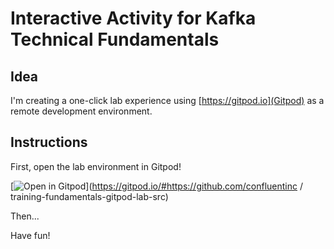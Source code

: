 # Interactive Activity for Kafka Technical Fundamentals

## Idea

I'm creating a one-click lab experience using [https://gitpod.io](Gitpod) as a remote development environment.

## Instructions

First, open the lab environment in Gitpod!

[![Open in Gitpod](https://gitpod.io/button/open-in-gitpod.svg)](https://gitpod.io/#https://github.com/confluentinc
/
training-fundamentals-gitpod-lab-src)

Then...

Have fun!



